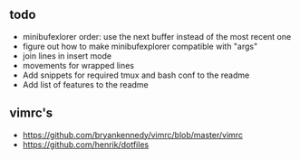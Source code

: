 todo
----

* minibufexlorer order: use the next buffer instead of the most recent one
* figure out how to make minibufexplorer compatible with "args"
* join lines in insert mode
* movements for wrapped lines
* Add snippets for required tmux and bash conf to the readme
* Add list of features to the readme

vimrc's
-------

* <https://github.com/bryankennedy/vimrc/blob/master/vimrc>
* <https://github.com/henrik/dotfiles>

